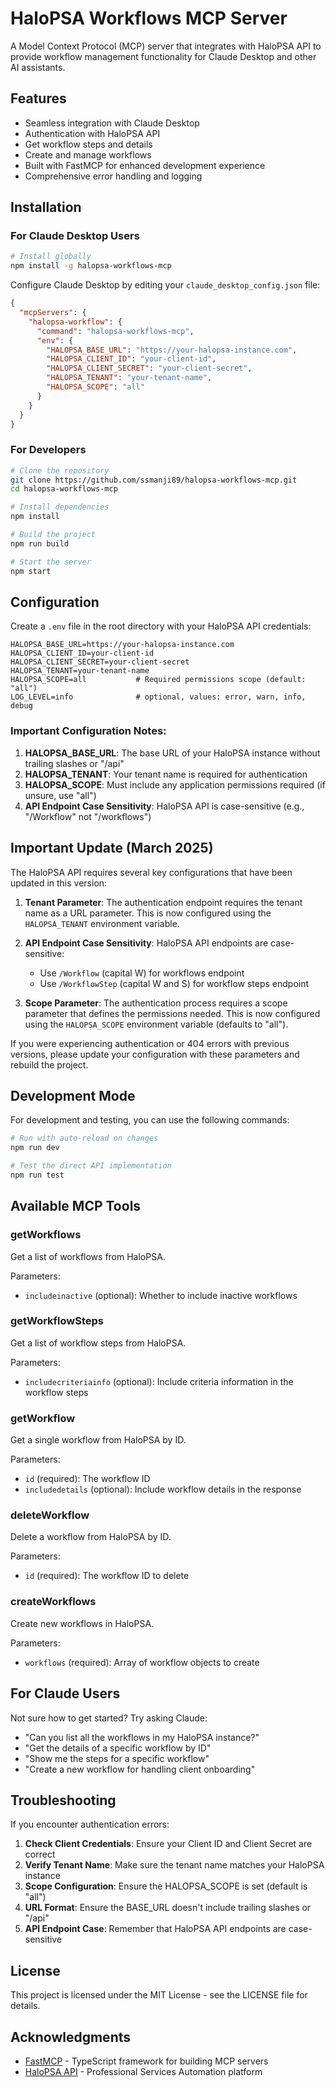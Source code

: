 # HaloPSA Workflows MCP Server

A Model Context Protocol (MCP) server that integrates with HaloPSA API to provide workflow management functionality for Claude Desktop and other AI assistants.

## Features

- Seamless integration with Claude Desktop
- Authentication with HaloPSA API
- Get workflow steps and details
- Create and manage workflows
- Built with FastMCP for enhanced development experience
- Comprehensive error handling and logging

## Installation

### For Claude Desktop Users

```bash
# Install globally
npm install -g halopsa-workflows-mcp
```

Configure Claude Desktop by editing your `claude_desktop_config.json` file:

```json
{
  "mcpServers": {
    "halopsa-workflow": {
      "command": "halopsa-workflows-mcp",
      "env": {
        "HALOPSA_BASE_URL": "https://your-halopsa-instance.com",
        "HALOPSA_CLIENT_ID": "your-client-id",
        "HALOPSA_CLIENT_SECRET": "your-client-secret",
        "HALOPSA_TENANT": "your-tenant-name",
        "HALOPSA_SCOPE": "all"
      }
    }
  }
}
```

### For Developers

```bash
# Clone the repository
git clone https://github.com/ssmanji89/halopsa-workflows-mcp.git
cd halopsa-workflows-mcp

# Install dependencies
npm install

# Build the project
npm run build

# Start the server
npm start
```

## Configuration

Create a `.env` file in the root directory with your HaloPSA API credentials:

```
HALOPSA_BASE_URL=https://your-halopsa-instance.com
HALOPSA_CLIENT_ID=your-client-id
HALOPSA_CLIENT_SECRET=your-client-secret
HALOPSA_TENANT=your-tenant-name
HALOPSA_SCOPE=all           # Required permissions scope (default: "all")
LOG_LEVEL=info              # optional, values: error, warn, info, debug
```

### Important Configuration Notes:

1. **HALOPSA_BASE_URL**: The base URL of your HaloPSA instance without trailing slashes or "/api"
2. **HALOPSA_TENANT**: Your tenant name is required for authentication
3. **HALOPSA_SCOPE**: Must include any application permissions required (if unsure, use "all")
4. **API Endpoint Case Sensitivity**: HaloPSA API is case-sensitive (e.g., "/Workflow" not "/workflows")

## Important Update (March 2025)

The HaloPSA API requires several key configurations that have been updated in this version:

1. **Tenant Parameter**: The authentication endpoint requires the tenant name as a URL parameter. This is now configured using the `HALOPSA_TENANT` environment variable.

2. **API Endpoint Case Sensitivity**: HaloPSA API endpoints are case-sensitive:
   - Use `/Workflow` (capital W) for workflows endpoint
   - Use `/WorkflowStep` (capital W and S) for workflow steps endpoint

3. **Scope Parameter**: The authentication process requires a scope parameter that defines the permissions needed. This is now configured using the `HALOPSA_SCOPE` environment variable (defaults to "all").

If you were experiencing authentication or 404 errors with previous versions, please update your configuration with these parameters and rebuild the project.

## Development Mode

For development and testing, you can use the following commands:

```bash
# Run with auto-reload on changes
npm run dev

# Test the direct API implementation
npm run test
```

## Available MCP Tools

### getWorkflows

Get a list of workflows from HaloPSA.

Parameters:
- `includeinactive` (optional): Whether to include inactive workflows

### getWorkflowSteps

Get a list of workflow steps from HaloPSA.

Parameters:
- `includecriteriainfo` (optional): Include criteria information in the workflow steps

### getWorkflow

Get a single workflow from HaloPSA by ID.

Parameters:
- `id` (required): The workflow ID
- `includedetails` (optional): Include workflow details in the response

### deleteWorkflow

Delete a workflow from HaloPSA by ID.

Parameters:
- `id` (required): The workflow ID to delete

### createWorkflows

Create new workflows in HaloPSA.

Parameters:
- `workflows` (required): Array of workflow objects to create

## For Claude Users

Not sure how to get started? Try asking Claude:

- "Can you list all the workflows in my HaloPSA instance?"
- "Get the details of a specific workflow by ID"
- "Show me the steps for a specific workflow"
- "Create a new workflow for handling client onboarding"

## Troubleshooting

If you encounter authentication errors:

1. **Check Client Credentials**: Ensure your Client ID and Client Secret are correct
2. **Verify Tenant Name**: Make sure the tenant name matches your HaloPSA instance
3. **Scope Configuration**: Ensure the HALOPSA_SCOPE is set (default is "all")
4. **URL Format**: Ensure the BASE_URL doesn't include trailing slashes or "/api"
5. **API Endpoint Case**: Remember that HaloPSA API endpoints are case-sensitive

## License

This project is licensed under the MIT License - see the LICENSE file for details.

## Acknowledgments

- [FastMCP](https://github.com/punkpeye/fastmcp) - TypeScript framework for building MCP servers
- [HaloPSA API](https://halopsa.com) - Professional Services Automation platform
